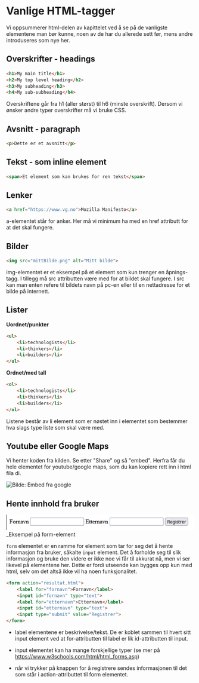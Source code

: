 # Vanlige HTML-tagger

Vi oppsummerer html-delen av kapittelet ved å se på de vanligste elementene man bør kunne, noen av de har du allerede sett før, mens andre introduseres som nye her.

## Overskrifter - headings

```HTML
<h1>My main title</h1>
<h2>My top level heading</h2>
<h3>My subheading</h3>
<h4>My sub-subheading</h4>
```
Overskriftene går fra h1 (aller størst) til h6 (minste overskrift). Dersom vi ønsker andre typer overskrifter må vi bruke CSS.

## Avsnitt - paragraph

```HTML
<p>Dette er et avsnitt</p>
```

## Tekst - som inline element

```HTML
<span>Et element som kan brukes for ren tekst</span>
```

## Lenker

```HTML
<a href="https://www.vg.no">Mozilla Manifesto</a>
```

a-elementet står for anker. Her må vi minimum ha med en href attributt for at det skal fungere.

## Bilder

```HTML
<img src="mittBilde.png" alt="Mitt bilde">
```

img-elementet er et eksempel på et element som kun trenger en åpnings-tagg. I tillegg må src attributten være med for at bildet skal fungere. I src kan man enten refere til bildets navn på pc-en eller til en nettadresse for et bilde på internett.

## Lister

**Uordnet/punkter**

```HTML
<ul>
    <li>technologists</li>
    <li>thinkers</li>
    <li>builders</li>
</ul>
```

**Ordnet/med tall**

```HTML
<ol>
    <li>technologists</li>
    <li>thinkers</li>
    <li>builders</li>
</ol>
```

Listene består av li element som er nøstet inn i elementet som bestemmer hva slags type liste som skal være med. 


## Youtube eller Google Maps

Vi henter koden fra kilden. Se etter "Share" og så "embed". Herfra får du hele elementet for youtube/google maps, som du kan kopiere rett inn i html fila di.

![Bilde: Embed fra google](/embed.png)

## Hente innhold fra bruker

![Bilde - Utseende til form](form.png)
_Eksempel på form-element

`form` elementet er en ramme for element som tar for seg det å hente informasjon fra bruker, såkalte `input` element. Det å forholde seg til slik informasjon og bruke den videre er ikke noe vi får til akkurat nå, men vi ser likevel på elementene her. Dette er fordi utseende kan bygges opp kun med html, selv om det altså ikke vil ha noen funksjonalitet.

```HTML
<form action="resultat.html">
    <label for="fornavn">Fornavn</label>
    <input id="fornavn" type="text">
    <label for="etternavn">Etternavn</label>
    <input id="etternavn" type="text">
    <input type="submit" value="Registrer">
</form>
```

* label elementene er beskrivelse/tekst. De er koblet sammen til hvert sitt input element ved at for-attributten til label er lik id-attributten til input.

* input elementet kan ha mange forskjellige typer (se mer på https://www.w3schools.com/html/html_forms.asp)

* når vi trykker på knappen for å registrere sendes informasjonen til det som står i action-attributtet til form elementet.